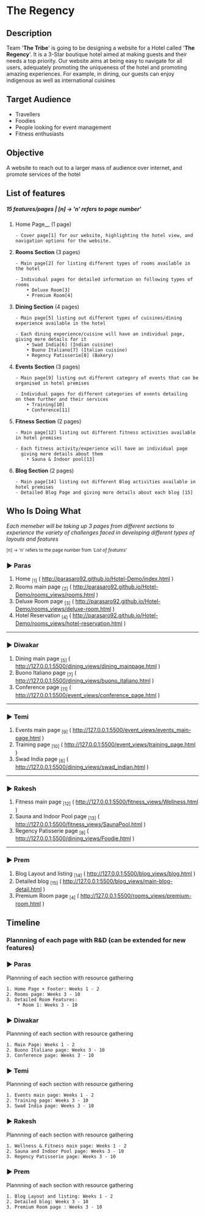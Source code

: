 # __The Regency__

## __Description__
Team '__The Tribe__' is going to be designing a website for a Hotel called '__The Regency__'. It is a 3-Star boutique hotel aimed at making guests and their needs a top priority. Our website aims at being easy to navigate for all users, adequately promoting the uniqueness of the hotel and promoting amazing experiences. For example, in dining, our guests can enjoy indigenous as well as international cuisines

## __Target Audience__
* Travellers
* Foodies
* People looking for event management
* Fitness enthusiasts

## __Objective__
A website to reach out to a larger mass of audience over internet, and promote services of the hotel

## __List of features__
##### 15 features/pages | [n] → 'n' refers to page number'

1. Home Page__ (1 page)
    ```
    - Cover page[1] for our website, highlighting the hotel view, and navigation options for the website.
    ```

1. __Rooms Section__ (3 pages)
    ```
    - Main page[2] for listing different types of rooms available in the hotel
    
    - Individual pages for detailed information on following types of rooms
        • Deluxe Room[3]
        • Premium Room[4]
    ```
1. __Dining Section__ (4 pages)
    ```
    - Main page[5] listing out different types of cuisines/dining experience available in the hotel
    
    - Each dining experience/cuisine will have an individual page, giving more details for it
        • Swad India[6] (Indian cuisine)
        • Buono Italiano[7] (Italian cuisine)
        • Regency Patisserie[8] (Bakery)
    ```

1. __Events Section__ (3 pages)
    ```
    - Main page[9] listing out different category of events that can be organised in hotel premises
    
    - Individual pages for different categories of events detailing
    on them further and their services
        • Training[10] 
        • Conference[11] 
    ```

1. __Fitness Section__ (2 pages)
    ```
    - Main page[12] listing out different fitness activities available in hotel premises
    
    - Each fitness activity/experience will have an individual page 
      giving more details about them
        • Sauna & Indoor pool[13] 
    ```

1. __Blog Section__ (2 pages)
    ```
    - Main page[14] listing out different Blog activities available in hotel premises
    - Detailed Blog Page and giving more details about each blog [15]
    ```

## __Who Is Doing What__ 
_Each memeber will be taking up 3 pages from different sections to experience the variety of challenges faced in developing different types of layouts and features_

<sup>[n] → 'n' refers to the page number from *'List of features'*
</sup>

### ► Paras
1. Home <sub>[1]</sub> ( http://parasaro92.github.io/Hotel-Demo/index.html )
2. Rooms main page <sub>[2]</sub> ( http://parasaro92.github.io/Hotel-Demo/rooms_views/rooms.html )
3. Deluxe Room page <sub>[3]</sub> ( http://parasaro92.github.io/Hotel-Demo/rooms_views/deluxe-room.html )
3. Hotel Reservation <sub>[4]</sub> ( http://parasaro92.github.io/Hotel-Demo/rooms_views/hotel-reservation.html )

---

### ► Diwakar  
1. Dining main page <sub>[5]</sub> ( http://127.0.0.1:5500/dining_views/dining_mainpage.html )
2. Buono Italiano page <sub>[7]</sub> ( http://127.0.0.1:5500/dining_views/buono_italiano.html )
3. Conference page <sub>[11]</sub> ( http://127.0.0.1:5500/event_views/conference_page.html )

---

### ► Temi
1. Events main page <sub>[9]</sub> ( http://127.0.0.1:5500/event_views/events_main-page.html )
2. Training page <sub>[10]</sub> ( http://127.0.0.1:5500/event_views/training_page.html )
3. Swad India page <sub>[6]</sub> ( http://127.0.0.1:5500/dining_views/swad_indian.html )
---

### ► Rakesh 
1. Fitness main page <sub>[12]</sub> ( http://127.0.0.1:5500/fitness_views/Wellness.html )
2. Sauna and Indoor Pool page <sub>[13]</sub> ( http://127.0.0.1:5500/fitness_views/SaunaPool.html )
3. Regency Patisserie page <sub>[8]</sub> ( http://127.0.0.1:5500/dining_views/Foodie.html )

---

### ► Prem
1. Blog Layout and listing <sub>[14]</sub> ( http://127.0.0.1:5500/blog_views/blog.html )
2. Detailed blog <sub>[15]</sub> ( http://127.0.0.1:5500/blog_views/main-blog-detail.html )
3. Premium Room page <sub>[4]</sub> ( http://127.0.0.1:5500/rooms_views/premium-room.html )



## __Timeline__

### Plannning of each page with R&D (can be extended for new features)

### ► Paras
Plannning of each section with resource gathering

    1. Home Page + Footer: Weeks 1 - 2
    2. Rooms page: Weeks 3 - 10
    3. Detailed Room Features: 
        * Room 1: Weeks 3 - 10


### ► Diwakar
Plannning of each section with resource gathering
    
    1. Main Page: Weeks 1 - 2
    2. Buono Italiano page: Weeks 3 - 10 
    3. Conference page: Weeks 3 - 10


### ► Temi
Plannning of each section with resource gathering

    1. Events main page: Weeks 1 - 2
    2. Training page: Weeks 3 - 10
    3. Swad India page: Weeks 3 - 10


### ► Rakesh
Plannning of each section with resource gathering

    1. Wellness & Fitness main page: Weeks 1 - 2
    2. Sauna and Indoor Pool page: Weeks 3 - 10
    3. Regency Patisserie page: Weeks 3 - 10


### ► Prem
Plannning of each section with resource gathering

    1. Blog Layout and listing: Weeks 1 - 2
    2. Detailed blog: Weeks 3 - 10
    3. Premium Room page : Weeks 3 - 10
